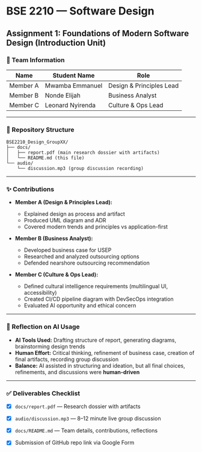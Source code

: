 # BSE 2210 — Software Design
## Assignment 1: Foundations of Modern Software Design (Introduction Unit)

### 📌 Team Information
| Name | Student Name | Role |
|------|------------|------|
| Member A | Mwamba Emmanuel | Design & Principles Lead |
| Member B | Nonde Elijah | Business Analyst |
| Member C | Leonard Nyirenda | Culture & Ops Lead |

---

### 📂 Repository Structure
```
BSE2210_Design_GroupXX/
├── docs/
│   ├── report.pdf (main research dossier with artifacts)
│   └── README.md (this file)
└── audio/
    └── discussion.mp3 (group discussion recording)
```

---

### ✨ Contributions
- **Member A (Design & Principles Lead):**
  - Explained design as process and artifact
  - Produced UML diagram and ADR
  - Covered modern trends and principles vs application-first

- **Member B (Business Analyst):**
  - Developed business case for USEP
  - Researched and analyzed outsourcing options
  - Defended nearshore outsourcing recommendation

- **Member C (Culture & Ops Lead):**
  - Defined cultural intelligence requirements (multilingual UI, accessibility)
  - Created CI/CD pipeline diagram with DevSecOps integration
  - Evaluated AI opportunity and ethical concern

---

### 🧠 Reflection on AI Usage
- **AI Tools Used:** Drafting structure of report, generating diagrams, brainstorming design trends  
- **Human Effort:** Critical thinking, refinement of business case, creation of final artifacts, recording group discussion  
- **Balance:** AI assisted in structuring and ideation, but all final choices, refinements, and discussions were **human-driven**  

---

### ✅ Deliverables Checklist
- [x] `docs/report.pdf` — Research dossier with artifacts  
- [x] `audio/discussion.mp3` — 8–12 minute live group discussion  
- [x] `docs/README.md` — Team details, contributions, reflections  
- [x] Submission of GitHub repo link via Google Form  

